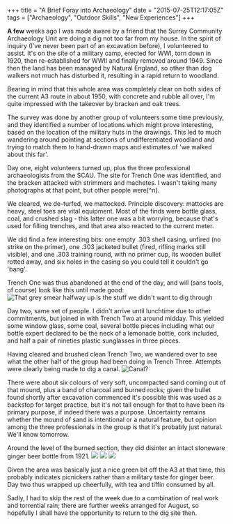 +++
title = "A Brief Foray into Archaeology"
date = "2015-07-25T12:17:05Z"
tags = ["Archaeology", "Outdoor Skills", "New Experiences"]
+++

**A few** weeks ago I was made aware by a friend that the Surrey Community Archaeology Unit are doing a dig not too far from my house. In the spirit of inquiry (I've never been part of an excavation before), I volunteered to assist. It's on the site of a military camp, erected for WWI, torn down in 1920, then re-established for WWII and finally removed around 1949. Since then the land has been managed by Natural England, so other than dog walkers not much has disturbed it, resulting in a rapid return to woodland.

Bearing in mind that this whole area was completely clear on both sides of the current A3 route in about 1950, with concrete and rubble all over, I'm quite impressed with the takeover by bracken and oak trees.

The survey was done by another group of volunteers some time previously, and they identified a number of locations which might prove interesting, based on the location of the military huts in the drawings. This led to much wandering around pointing at sections of undifferentiated woodland and trying to match them to hand-drawn maps and estimates of 'we walked about this far'.

Day one, eight volunteers turned up, plus the three professional archaeologists from the SCAU. The site for Trench One was identified, and the bracken attacked with strimmers and machetes. I wasn't taking many photographs at that point, but other people were[^n].

We cleared, we de-turfed, we mattocked. Principle discovery: mattocks are heavy, steel toes are vital equipment. Most of the finds were bottle glass, coal, and crushed slag - this latter one was a bit worrying, because that's used for filling trenches, and that area also reacted to the current meter.

We did find a few interesting bits: one empty .303 shell casing, unfired (no strike on the primer), one .303 jacketed bullet (fired, rifling marks still visible), and one .303 training round, with no primer cup, its wooden bullet rotted away, and six holes in the casing so you could tell it couldn't go 'bang'.

Trench One was thus abandoned at the end of the day, and will (sans tools, of course) look like this until made good: ![That grey smear halfway up is the stuff we didn't want to dig through](/images/2015/07/IMG_20150719_142255.jpg)

Day two, same set of people. I didn't arrive until lunchtime due to other commitments, but joined in with Trench Two at around midday. This yielded some window glass, some coal, several bottle pieces including what our bottle expert declared to be the neck of a lemonade bottle, cork included, and half a pair of nineties plastic sunglasses in three pieces.

Having cleared and brushed clean Trench Two, we wandered over to see what the other half of the group had been doing in Trench Three. Attempts were clearly being made to dig a canal. ![Canal?](/images/2015/07/IMG_20150720_154702.jpg)

There were about six colours of very soft, uncompacted sand coming out of that mound, plus a band of charcoal and burned rocks; given the bullet found shortly after excavation commenced it's possible this was used as a backstop for target practice, but it's not tall enough for that to have been its primary purpose, if indeed there was a purpose. Uncertainty remains whether the mound of sand is intentional or a natural feature, but opinion among the three professionals in the group is that it's probably just natural. We'll know tomorrow.

Around the level of the burned section, they did disinter an intact stoneware ginger beer bottle from 1921. ![](/images/2015/07/IMG_20150720_153823.jpg) ![](/images/2015/07/IMG_20150720_154639.jpg) ![](/images/2015/07/IMG_20150720_154644.jpg)

Given the area was basically just a nice green bit off the A3 at that time, this probably indicates picnickers rather than a military taste for ginger beer. Day two thus wrapped up cheerfully, with tea and tiffin consumed by all.

Sadly, I had to skip the rest of the week due to a combination of real work and torrential rain; there are further weeks arranged for August, so hopefully I shall have the opportunity to return to the dig site then.



[^1]: [SCAU Facebook Page,](https://www.facebook.com/diggingsurreyspast) complete with unauthorised pictures of yours truly.
